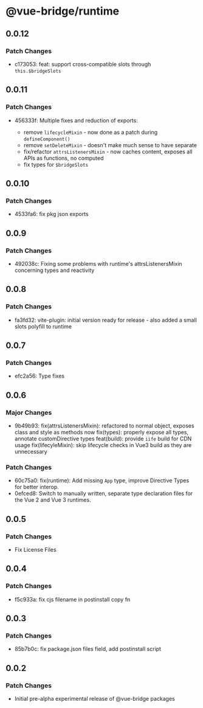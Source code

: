 # @vue-bridge/runtime

## 0.0.12

### Patch Changes

- c173053: feat: support cross-compatible slots through `this.$bridgeSlots`

## 0.0.11

### Patch Changes

- 456333f: Multiple fixes and reduction of exports:

  - remove `lifecycleMixin` - now done as a patch during `defineComponent()`
  - remove `setDeleteMixin` - doesn't make much sense to have separate
  - fix/refactor `attrsListenersMixin` - now caches content, exposes all APIs as functions, no computed
  - fix types for `$bridgeSlots`

## 0.0.10

### Patch Changes

- 4533fa6: fix pkg json exports

## 0.0.9

### Patch Changes

- 492038c: Fixing some problems with runtime's attrsListenersMixin concerning types and reactivity

## 0.0.8

### Patch Changes

- fa3fd32: vite-plugin: initial version ready for release - also added a small slots polyfill to runtime

## 0.0.7

### Patch Changes

- efc2a56: Type fixes

## 0.0.6

### Major Changes

- 9b49b93: fix(attrsListenersMixin): refactored to normal object, exposes class and style as methods now
  fix(types): properly expose all types, annotate customDirective types
  feat(build): provide `iife` build for CDN usage
  fix(lifecyleMixin): skip lifecycle checks in Vue3 build as they are unnecessary

### Patch Changes

- 60c75a0: fix(runtime): Add missing `App` type, improve Directive Types for better interop.
- 0efced8: Switch to manually written, separate type declaration files for the Vue 2 and Vue 3 runtimes.

## 0.0.5

### Patch Changes

- Fix License Files

## 0.0.4

### Patch Changes

- f5c933a: fix cjs filename in postinstall copy fn

## 0.0.3

### Patch Changes

- 85b7b0c: fix package.json files field, add postinstall script

## 0.0.2

### Patch Changes

- Initial pre-alpha experimental release of @vue-bridge packages
